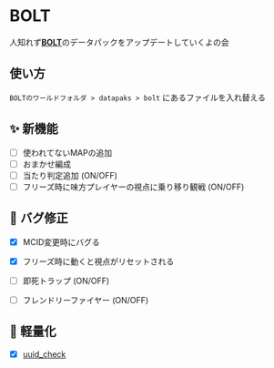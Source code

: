 # BOLT
人知れず[**BOLT**](https://archive.crowdford.com/maps/bolt)のデータパックをアップデートしていくよの会


## 使い方
`BOLTのワールドフォルダ > datapaks > bolt` にあるファイルを入れ替える


## ✨ 新機能
- [ ] 使われてないMAPの追加
- [ ] おまかせ編成
- [ ] 当たり判定追加 (ON/OFF)
- [ ] フリーズ時に味方プレイヤーの視点に乗り移り観戦 (ON/OFF)

## 🐜 バグ修正
- [x] MCID変更時にバグる
- [x] フリーズ時に動くと視点がリセットされる
- [ ] 即死トラップ (ON/OFF)
- [ ] フレンドリーファイヤー (ON/OFF)


## 🐎 軽量化
- [x] [uuid_check](https://github.com/Ryukkun/bolt/commits/main/data/kill_handle/functions/uuid_check)
